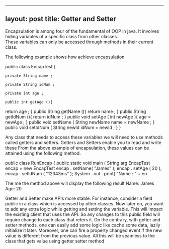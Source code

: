 
---
layout: post
title: Getter and Setter
---


Encapsulation is among four of the fundamental of OOP in java. It involves hiding variables of a specific class from other classes.<br /> These variables can only be accessed through methods in their current class. <br />

The following example shows how achieve encapsulation

public class EncapTest {

    private String name ;

    private String idNum ;

    private int age ;

    public int getAge (){

return age ;
    }
public String getName (){
return name ;
}
public String getIdNum (){
return idNum ;
}
public void setAge ( int newAge ){
age = newAge ;
}
public void setName ( String newName
name = newName ;
}
public void setIdNum ( String newId
idNum = newId ;
}
}

Any class that needs to access these variables we will need to use methods called getters and setters. 
Getters and Setters enable you to read and write these
From the above example of encapsulation, these values can be attained using the following method.

public class RunEncap {
public static void main ( String arg
EncapTest encap = new EncapTest
encap . setName( "James" );
encap . setAge ( 20 );
encap . setIdNum ( "12343ms" );
System . out . print( "Name : " + en


The me the method above will display the following result
Name: James Age: 20

Getter and Setter make APIs more stable. For instance, consider a field public in a class which is accessed by other classes. Now later on, you want to add any extra logic while getting and setting the variable. This will impact the existing client that uses the API. So any changes to this public field will require change to each class that refers it. On the contrary, with getter and setter methods, one can easily add some logic like cache some data, lazily initialize it later. Moreover, one can fire a property changed event if the new value is different from the previous value. All this will be seamless to the class that gets value using getter setter method 